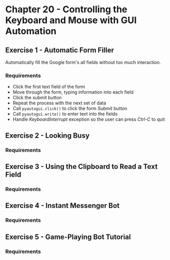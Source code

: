 # Chapter 20 - Controlling the Keyboard and Mouse with GUI Automation

## Exercise 1 - Automatic Form Filler
Automatically fill the Google form's all fields without too much interaction.

### Requirements
- Click the first text field of the form
- Move through the form, typing information into each field
- Click the submit button
- Repeat the process with the next set of data
- Call `pyautogui.click()` to click the form _Submit_ button
- Call `pyautogui.write()` to enter text into the fields
- Handle _KeyboardInterrupt_ exception so the user can press _Ctrl-C_ to quit

## Exercise 2 - Looking Busy

### Requirements

## Exercise 3 - Using the Clipboard to Read a Text Field

### Requirements

## Exercise 4 - Instant Messenger Bot

### Requirements

## Exercise 5 - Game-Playing Bot Tutorial

### Requirements